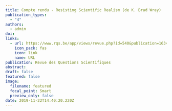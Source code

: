 ```yaml
---
title: Compte rendu - Resisting Scientific Realism (de K. Brad Wray)
publication_types:
  - "4"
authors:
  - admin
doi: 
links:
  - url: https://www.rqs.be/app/views/revue.php?id=540&publication=1634
    icon_pack: fas
    icon: link
    name: URL
publication: Revue des Questions Scientifiques
abstract:
draft: false
featured: false
image:
  filename: featured
  focal_point: Smart
  preview_only: false
date: 2019-11-22T14:40:20.220Z
---
```


